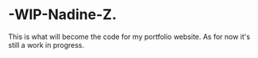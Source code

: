 # -WIP-Nadine-Z.
This is what will become the code for my portfolio website. As for now it's still a work in progress. 
